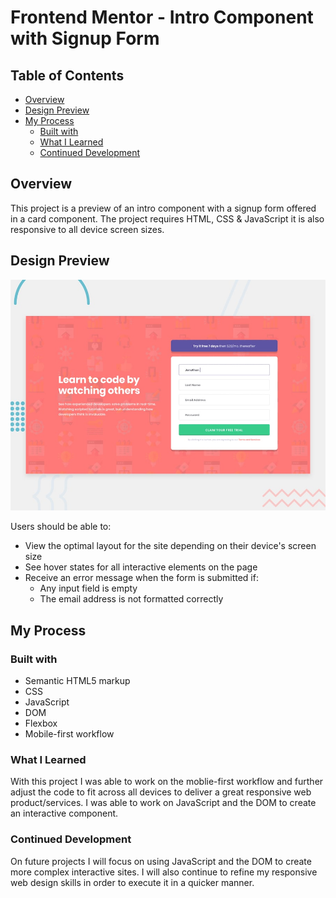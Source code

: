 # Frontend Mentor - Intro Component with Signup Form 

## Table of Contents

- [Overview](#overview)
- [Design Preview](#design-preview)
- [My Process](#my-process)
  - [Built with](#built-with)
  - [What I Learned](#what-i-learned)
  - [Continued Development](#continued-development)

## Overview

This project is a preview of an intro component with a signup form offered in a card component. The project requires HTML, CSS & JavaScript it is also responsive to all device screen sizes.

## Design Preview
![Design preview for the Stats article preview card component coding challenge](./design/desktop-preview.jpg)

Users should be able to:

- View the optimal layout for the site depending on their device's screen size
- See hover states for all interactive elements on the page
- Receive an error message when the form is submitted if:
  - Any input field is empty
  - The email address is not formatted correctly

## My Process

### Built with

- Semantic HTML5 markup
- CSS
- JavaScript
- DOM
- Flexbox
- Mobile-first workflow

### What I Learned

With this project I was able to work on the moblie-first workflow and further adjust the code to fit across all devices to deliver a great responsive web product/services. I was able to work on JavaScript and the DOM to create an interactive component.

### Continued Development

On future projects I will focus on using JavaScript and the DOM to create more complex interactive sites. I will also continue to refine my responsive web design skills in order to execute it in a quicker manner.
